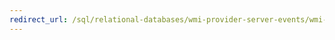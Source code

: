 ```yaml
---
redirect_url: /sql/relational-databases/wmi-provider-server-events/wmi-provider-for-server-events-concepts
---
```

